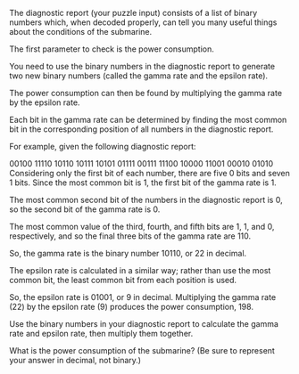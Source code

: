 The diagnostic report (your puzzle input) consists of a list of binary numbers which, when decoded properly, can tell you many useful things about the conditions of the submarine.

The first parameter to check is the power consumption.

You need to use the binary numbers in the diagnostic report to generate two new binary numbers (called the gamma rate and the epsilon rate).

The power consumption can then be found by multiplying the gamma rate by the epsilon rate.

Each bit in the gamma rate can be determined by finding the most common bit in the corresponding position of all numbers in the diagnostic report.

For example, given the following diagnostic report:

00100
11110
10110
10111
10101
01111
00111
11100
10000
11001
00010
01010
Considering only the first bit of each number, there are five 0 bits and seven 1 bits. Since the most common bit is 1, the first bit of the gamma rate is 1.

The most common second bit of the numbers in the diagnostic report is 0, so the second bit of the gamma rate is 0.

The most common value of the third, fourth, and fifth bits are 1, 1, and 0, respectively, and so the final three bits of the gamma rate are 110.

So, the gamma rate is the binary number 10110, or 22 in decimal.

The epsilon rate is calculated in a similar way; rather than use the most common bit, the least common bit from each position is used.

So, the epsilon rate is 01001, or 9 in decimal. Multiplying the gamma rate (22) by the epsilon rate (9) produces the power consumption, 198.



Use the binary numbers in your diagnostic report to calculate the gamma rate and epsilon rate, then multiply them together.

What is the power consumption of the submarine? (Be sure to represent your answer in decimal, not binary.)